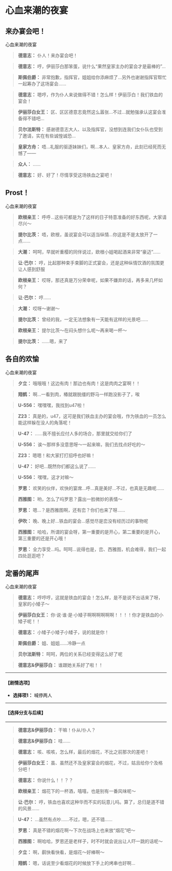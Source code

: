 # 心血来潮的夜宴

## 来办宴会吧！

心血来潮的夜宴

> **德意志：**
> 仆人！来办宴会吧！

> **德意志：**
> 哼，伊丽莎白那笨蛋，说什么“果然皇家主办的宴会才是最棒的”…

> **斯佩伯爵：**
> 非常抱歉，指挥官，姐姐给你添麻烦了…另外也谢谢指挥官帮忙一起筹办了这场宴会……

> **德意志：**
> 嗯哼，作为仆人来说做得不错！怎么样！伊丽莎白！我们铁血的宴会！

> **伊丽莎白女王：**
> 区、区区德意志竟然这么嚣张…不过…就勉强承认这宴会准备得不错吧…

> **贝尔法斯特：**
> 感谢德意志大人、以及指挥官，没想到连我们女仆队也受到了邀请，实在有些诚惶诚恐…

> **皇家方舟：**
> 唔…礼服的驱逐妹妹们，啊…本人、皇家方舟，此刻已经死而无憾了——

> **众人：**
> ……

> **德意志：**
> 好、好了！尽情享受这场铁血之宴吧！

## Prost！

心血来潮的夜宴

> **欧根亲王：**
> 呼呼…这些可都是为了这样的日子特意准备的好东西呢，大家请尽兴～

> **提尔比茨：**
> 唔，欧根，虽说宴会可以适当纵情…你这是不是太放开了一点……

> **大潮：**
> 呵呵，早就听重樱的同伴说过，欧根小姐喝起酒来非常“豪迈”……

> **让·巴尔：**
> 哼，比起那种束手束脚的正式宴会，还是这种纵情饮酒的氛围更让人感到舒服

> **欧根亲王：**
> 哎呀，那还真是万分荣幸呢，如果不嫌弃的话，再多来几杯如何？

> **让·巴尔：**
> 哼……

> **大潮：**
> 哎呀～谢谢～

> **提尔比茨：**
> 曾经的我，一定无法想象有一天能有这样的光景吧……

> **欧根亲王：**
> 提尔比茨～在闷头想什么呢～再来喝一杯～

> **提尔比茨：**
> ……嗯，来了

## 各自的欢愉

心血来潮的夜宴

> **夕立：**
> 哦哦哦！这边有肉！那边也有肉！这是肉肉之宴啊！！

> **翔鹤：**
> 啊…一看到肉，椿就跟脱缰的野马一样跑没影子了，唉

> **U-556：**
> 嘿嘿嘿，我找到u47啦！

> **Z23：**
> 真是的，u47，这可是我们铁血主办的宴会哦，作为铁血的一员怎么能这样躲在没人的角落呢！

> **U-47：**
> ……我不擅长应付人多的场合，那里就交给你们了

> **U-556：**
> 诶～那样多没意思呀～一起来嘛，我们去找点好吃的～

> **Z23：**
> 嗯嗯！和大家打打招呼也好嘛！

> **U-47：**
> 好吧…既然你们都这么说了……

> **U-556：**
> 嘿嘿，这才对嘛～

> **罗恩：**
> 欢笑的伙伴，欢快的宴席…呼…真是美好…不过，也真是无趣呢……

> **西雅图：**
> 哟，怎么了吗罗恩？露出一脸微妙的表情～

> **罗恩：**
> 嗯…？是西雅图啊，还有峦？你们也来了呀……

> **伊吹：**
> 晚、晚上好…铁血的宴会…感觉尽是峦没有经历过的事物呢

> **西雅图：**
> 哈哈，所谓的宴会呀，第一重要的是开心，第二重要的是开心，第三重要的还是开心哦！

> **罗恩：**
> 全力享受…吗。呵呵…说得也是，峦、西雅图，机会难得，我们一起四处逛逛吧？

## 定番的尾声

心血来潮的夜宴

> **德意志：**
> 哼哼哼，这就是铁血的宴会！怎么样，是不是说不出话来了呀，皇家的小矮子～

> **伊丽莎白女王：**
> 你·说·谁·是·小矮子啊啊啊啊啊啊！！！！你才是铁血的小矮子呢！！

> **德意志：**
> 小矮子小矮子小矮子，说的就是你！

> **斯佩伯爵：**
> 姐、姐姐……冷静一点

> **贝尔法斯特：**
> 呵呵，两位的关系已经变得这么好了呢

> **德意志&伊丽莎白：**
> 谁跟她关系好了啦！！

---
#### **【剧情选项】**
*   **选择项1：** 喊停两人

---
#### **【选择分支与后续】**
---

> **德意志&伊丽莎白：**
> 干嘛！仆从/仆人？

> **德意志&伊丽莎白：**
> 哇……

> **德意志：**
> 咳、咳咳，怎么样，最后的烟花，不比之前那次的差吧！

> **伊丽莎白女王：**
> 虽、虽然还不及皇家宴会的烟花，不过，姑且给你个及格分吧！

> **德意志：**
> 你说什么！！？？

> **欧根亲王：**
> 烟花下的一杯酒，嘻嘻，也是别有一番风味呢～

> **让·巴尔：**
> 哼，铁血也喜欢这种华而不实的玩意儿吗。算了，总归是道不错的风景……

> **U-47：**
> …虽然有点吵……不过，嗯，还不错……

> **罗恩：**
> 真是不错的烟花啊～下次在战场上也来放“烟花”吧～

> **西雅图：**
> 啊哈哈，罗恩还是老样子，时不时就会说出让人吓一跳的话呢～

> **夕立：**
> 啊，鹬快看快看，是烟花～好棒啊～

> **翔鹤：**
> 嗯，话说至少看烟花的时候放下手上的烤串也好啊…

